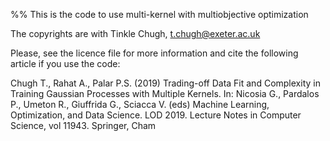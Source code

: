 %% This is the code to use multi-kernel with multiobjective optimization

The copyrights are with Tinkle Chugh, t.chugh@exeter.ac.uk

Please, see the licence file for more information and cite the following article if you use the code:

Chugh T., Rahat A., Palar P.S. (2019) Trading-off Data Fit and Complexity in Training Gaussian Processes with Multiple Kernels. In: Nicosia G., Pardalos P., Umeton R., Giuffrida G., Sciacca V. (eds) Machine Learning, Optimization, and Data Science. LOD 2019. Lecture Notes in Computer Science, vol 11943. Springer, Cham
